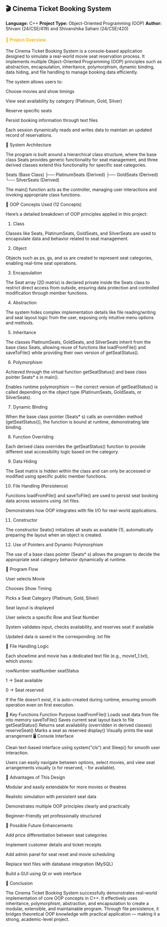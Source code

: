 <h2><b>🎬 Cinema Ticket Booking System</b></h2>

**Language:** C++
**Project Type:** Object-Oriented Programming (OOP)
**Author:** Shivani (24/CSE/419) and Shivanshika Sahani (24/CSE/420)<br>
<h4 style="color: #ffb800;">🧩 Project Overview </h4>

The Cinema Ticket Booking System is a console-based application designed to simulate a real-world movie seat reservation process.
It implements multiple Object-Oriented Programming (OOP) principles such as abstraction, encapsulation, inheritance, polymorphism, dynamic binding, data hiding, and file handling to manage booking data efficiently.

The system allows users to:

Choose movies and show timings

View seat availability by category (Platinum, Gold, Silver)

Reserve specific seats

Persist booking information through text files

Each session dynamically reads and writes data to maintain an updated record of reservations.

🧱 System Architecture

The program is built around a hierarchical class structure, where the base class Seats provides generic functionality for seat management, and three derived classes extend this functionality for specific seat categories.

Seats (Base Class)
├── PlatinumSeats (Derived)
├── GoldSeats (Derived)
└── SilverSeats (Derived)


The main() function acts as the controller, managing user interactions and invoking appropriate class functions.

🧠 OOP Concepts Used (12 Concepts)

Here’s a detailed breakdown of OOP principles applied in this project:

1. Class

Classes like Seats, PlatinumSeats, GoldSeats, and SilverSeats are used to encapsulate data and behavior related to seat management.

2. Object

Objects such as ps, gs, and ss are created to represent seat categories, enabling real-time seat operations.

3. Encapsulation

The Seat array (2D matrix) is declared private inside the Seats class to restrict direct access from outside, ensuring data protection and controlled modification through member functions.

4. Abstraction

The system hides complex implementation details like file reading/writing and seat layout logic from the user, exposing only intuitive menu options and methods.

5. Inheritance

The classes PlatinumSeats, GoldSeats, and SilverSeats inherit from the base class Seats, allowing reuse of functions like loadFromFile() and saveToFile() while providing their own version of getSeatStatus().

6. Polymorphism

Achieved through the virtual function getSeatStatus() and base class pointer Seats* s in main().

Enables runtime polymorphism — the correct version of getSeatStatus() is called depending on the object type (PlatinumSeats, GoldSeats, or SilverSeats).

7. Dynamic Binding

When the base class pointer (Seats* s) calls an overridden method (getSeatStatus()), the function is bound at runtime, demonstrating late binding.

8. Function Overriding

Each derived class overrides the getSeatStatus() function to provide different seat accessibility logic based on the category.

9. Data Hiding

The Seat matrix is hidden within the class and can only be accessed or modified using specific public member functions.

10. File Handling (Persistence)

Functions loadFromFile() and saveToFile() are used to persist seat booking data across sessions using .txt files.

Demonstrates how OOP integrates with file I/O for real-world applications.

11. Constructor

The constructor Seats() initializes all seats as available (1), automatically preparing the layout when an object is created.

12. Use of Pointers and Dynamic Polymorphism

The use of a base class pointer (Seats* s) allows the program to decide the appropriate seat category behavior dynamically at runtime.

🧮 Program Flow

User selects Movie

Chooses Show Timing

Picks a Seat Category (Platinum, Gold, Silver)

Seat layout is displayed

User selects a specific Row and Seat Number

System validates input, checks availability, and reserves seat if available

Updated data is saved in the corresponding .txt file

📁 File Handling Logic

Each showtime and movie has a dedicated text file (e.g., movie1_1.txt), which stores:

rowNumber seatNumber seatStatus


1 → Seat available

0 → Seat reserved

If the file doesn’t exist, it is auto-created during runtime, ensuring smooth operation even on first execution.

🧰 Key Functions
Function	Purpose
loadFromFile()	Loads seat data from file into memory
saveToFile()	Saves current seat layout back to file
getSeatStatus()	Returns seat availability (overridden in derived classes)
reserveSeat()	Marks a seat as reserved
display()	Visually prints the seat arrangement
🖥️ Console Interface

Clean text-based interface using system("cls") and Sleep() for smooth user interaction.

Users can easily navigate between options, select movies, and view seat arrangements visually (x for reserved, - for available).

🧾 Advantages of This Design

Modular and easily extendable for more movies or theatres

Realistic simulation with persistent seat data

Demonstrates multiple OOP principles clearly and practically

Beginner-friendly yet professionally structured

🚀 Possible Future Enhancements

Add price differentiation between seat categories

Implement customer details and ticket receipts

Add admin panel for seat reset and movie scheduling

Replace text files with database integration (MySQL)

Build a GUI using Qt or web interface

🏁 Conclusion

The Cinema Ticket Booking System successfully demonstrates real-world implementation of core OOP concepts in C++.
It effectively uses inheritance, polymorphism, abstraction, and encapsulation to create a modular, extensible, and maintainable program.
Through file persistence, it bridges theoretical OOP knowledge with practical application — making it a strong, academic-level project.
